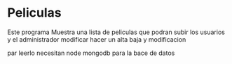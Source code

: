 # Peliculas
Este programa Muestra una lista de peliculas que podran subir los usuarios y el administrador modificar hacer un alta baja y modificacion 

par leerlo necesitan node 
mongodb para la bace de datos 

